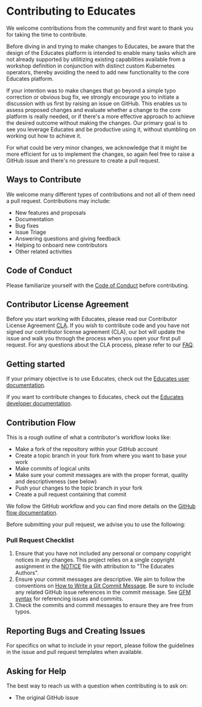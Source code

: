 # Contributing to Educates

We welcome contributions from the community and first want to thank you for taking the time to contribute.

Before diving in and trying to make changes to Educates, be aware that the design of the Educates platform is intended to enable many tasks which are not already supported by utilitizing existing capabilities available from a workshop definition in conjunction with distinct custom Kubernetes operators, thereby avoiding the need to add new functionality to the core Educates platform.

If your intention was to make changes that go beyond a simple typo correction or obvious bug fix, we strongly encourage you to initiate a discussion with us first by raising an issue on GitHub. This enables us to assess proposed changes and evaluate whether a change to the core platform is really needed, or if there's a more effective approach to achieve the desired outcome without making the changes. Our primary goal is to see you leverage Educates and be productive using it, without stumbling on working out how to achieve it.

For what could be very minor changes, we acknowledge that it might be more efficient for us to implement the changes, so again feel free to raise a GitHub issue and there's no pressure to create a pull request. 

## Ways to Contribute

We welcome many different types of contributions and not all of them need a pull request. Contributions may include:

* New features and proposals
* Documentation
* Bug fixes
* Issue Triage
* Answering questions and giving feedback
* Helping to onboard new contributors
* Other related activities

## Code of Conduct

Please familiarize yourself with the [Code of Conduct](CODE_OF_CONDUCT.md) before contributing.

## Contributor License Agreement

Before you start working with Educates, please read our Contributor License Agreement [CLA](https://cla.vmware.com/cla/1/preview). If you wish to contribute code and you have not signed our contributor license agreement (CLA), our bot will update the issue and walk you through the process when you open your first pull request. For any questions about the CLA process, please refer to our [FAQ](https://cla.vmware.com/faq).

## Getting started

If your primary objective is to use Educates, check out the [Educates user documentation](https://docs.educates.dev/).

If you want to contribute changes to Educates, check out the [Educates developer documentation](developer-docs/README.md).

## Contribution Flow

This is a rough outline of what a contributor's workflow looks like:

* Make a fork of the repository within your GitHub account
* Create a topic branch in your fork from where you want to base your work
* Make commits of logical units
* Make sure your commit messages are with the proper format, quality and descriptiveness (see below)
* Push your changes to the topic branch in your fork
* Create a pull request containing that commit

We follow the GitHub workflow and you can find more details on the [GitHub flow documentation](https://docs.github.com/en/get-started/quickstart/github-flow).

Before submitting your pull request, we advise you to use the following:

### Pull Request Checklist

1. Ensure that you have not included any personal or company copyright notices in any changes. This project relies on a single copyright assignment in the [NOTICE](NOTICE) file with attribution to "The Educates Authors".
2. Ensure your commit messages are descriptive. We aim to follow the conventions on [How to Write a Git Commit Message](http://chris.beams.io/posts/git-commit/). Be sure to include any related GitHub issue references in the commit message. See [GFM syntax](https://guides.github.com/features/mastering-markdown/#GitHub-flavored-markdown) for referencing issues and commits.
3. Check the commits and commit messages to ensure they are free from typos.

## Reporting Bugs and Creating Issues

For specifics on what to include in your report, please follow the guidelines in the issue and pull request templates when available.

## Asking for Help

The best way to reach us with a question when contributing is to ask on:

* The original GitHub issue
